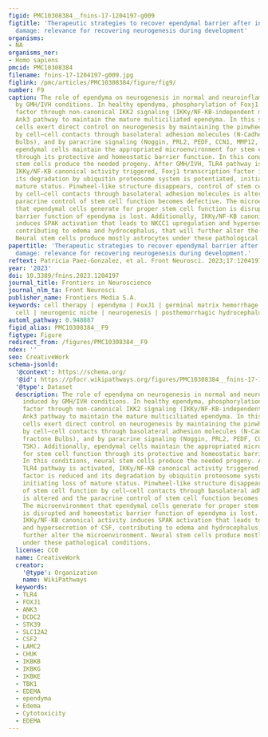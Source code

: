 ```yaml
---
figid: PMC10308384__fnins-17-1204197-g009
figtitle: 'Therapeutic strategies to recover ependymal barrier after inflammatory
  damage: relevance for recovering neurogenesis during development'
organisms:
- NA
organisms_ner:
- Homo sapiens
pmcid: PMC10308384
filename: fnins-17-1204197-g009.jpg
figlink: /pmc/articles/PMC10308384/figure/fig9/
number: F9
caption: The role of ependyma on neurogenesis in normal and neuroinflammation induced
  by GMH/IVH conditions. In healthy ependyma, phosphorylation of Foxj1 transcription
  factor through non-canonical IKK2 signaling (IKKγ/NF-KB-independent manner) activates
  Ank3 pathway to maintain the mature multiciliated ependyma. In this status, ependymal
  cells exert direct control on neurogenesis by maintaining the pinwheel-like structure,
  by cell–cell contacts through basolateral adhesion molecules (N-Cadherin, and fractone
  Bulbs), and by paracrine signaling (Noggin, PRL2, PEDF, CCN1, MMP12, TSK). Additionally,
  ependymal cells maintain the appropriated microenvironment for stem cell function
  through its protective and homeostatic barrier function. In this conditions, neural
  stem cells produce the needed progeny. After GMH/IVH, TLR4 pathway is activated,
  IKKγ/NF-KB canonical activity triggered, Foxj1 transcription factor is reduced and
  its degradation by ubiquitin proteosome system is potentiated, initiating loss of
  mature status. Pinwheel-like structure disappears, control of stem cell function
  by cell–cell contacts through basolateral adhesion molecules is altered and the
  paracrine control of stem cell function becomes defective. The microenvironment
  that ependymal cells generate for proper stem cell function is disrupted and homeostatic
  barrier function of ependyma is lost. Additionally, IKKγ/NF-KB canonical activity
  induces SPAK activation that leads to NKCC1 upregulation and hypersecretion of CSF,
  contributing to edema and hydrocephalus, that will further alter the microenvironment.
  Neural stem cells produce mostly astrocytes under these pathological conditions.
papertitle: 'Therapeutic strategies to recover ependymal barrier after inflammatory
  damage: relevance for recovering neurogenesis during development.'
reftext: Patricia Paez-Gonzalez, et al. Front Neurosci. 2023;17:1204197.
year: '2023'
doi: 10.3389/fnins.2023.1204197
journal_title: Frontiers in Neuroscience
journal_nlm_ta: Front Neurosci
publisher_name: Frontiers Media S.A.
keywords: cell therapy | ependyma | FoxJ1 | germinal matrix hemorrhage | neural stem
  cell | neurogenic niche | neurogenesis | posthemorrhagic hydrocephalus
automl_pathway: 0.948887
figid_alias: PMC10308384__F9
figtype: Figure
redirect_from: /figures/PMC10308384__F9
ndex: ''
seo: CreativeWork
schema-jsonld:
  '@context': https://schema.org/
  '@id': https://pfocr.wikipathways.org/figures/PMC10308384__fnins-17-1204197-g009.html
  '@type': Dataset
  description: The role of ependyma on neurogenesis in normal and neuroinflammation
    induced by GMH/IVH conditions. In healthy ependyma, phosphorylation of Foxj1 transcription
    factor through non-canonical IKK2 signaling (IKKγ/NF-KB-independent manner) activates
    Ank3 pathway to maintain the mature multiciliated ependyma. In this status, ependymal
    cells exert direct control on neurogenesis by maintaining the pinwheel-like structure,
    by cell–cell contacts through basolateral adhesion molecules (N-Cadherin, and
    fractone Bulbs), and by paracrine signaling (Noggin, PRL2, PEDF, CCN1, MMP12,
    TSK). Additionally, ependymal cells maintain the appropriated microenvironment
    for stem cell function through its protective and homeostatic barrier function.
    In this conditions, neural stem cells produce the needed progeny. After GMH/IVH,
    TLR4 pathway is activated, IKKγ/NF-KB canonical activity triggered, Foxj1 transcription
    factor is reduced and its degradation by ubiquitin proteosome system is potentiated,
    initiating loss of mature status. Pinwheel-like structure disappears, control
    of stem cell function by cell–cell contacts through basolateral adhesion molecules
    is altered and the paracrine control of stem cell function becomes defective.
    The microenvironment that ependymal cells generate for proper stem cell function
    is disrupted and homeostatic barrier function of ependyma is lost. Additionally,
    IKKγ/NF-KB canonical activity induces SPAK activation that leads to NKCC1 upregulation
    and hypersecretion of CSF, contributing to edema and hydrocephalus, that will
    further alter the microenvironment. Neural stem cells produce mostly astrocytes
    under these pathological conditions.
  license: CC0
  name: CreativeWork
  creator:
    '@type': Organization
    name: WikiPathways
  keywords:
  - TLR4
  - FOXJ1
  - ANK3
  - DCDC2
  - STK39
  - SLC12A2
  - CSF2
  - LAMC2
  - CHUK
  - IKBKB
  - IKBKG
  - IKBKE
  - TBK1
  - EDEMA
  - ependyma
  - Edema
  - Cytotoxicity
  - EDEMA
---
```

